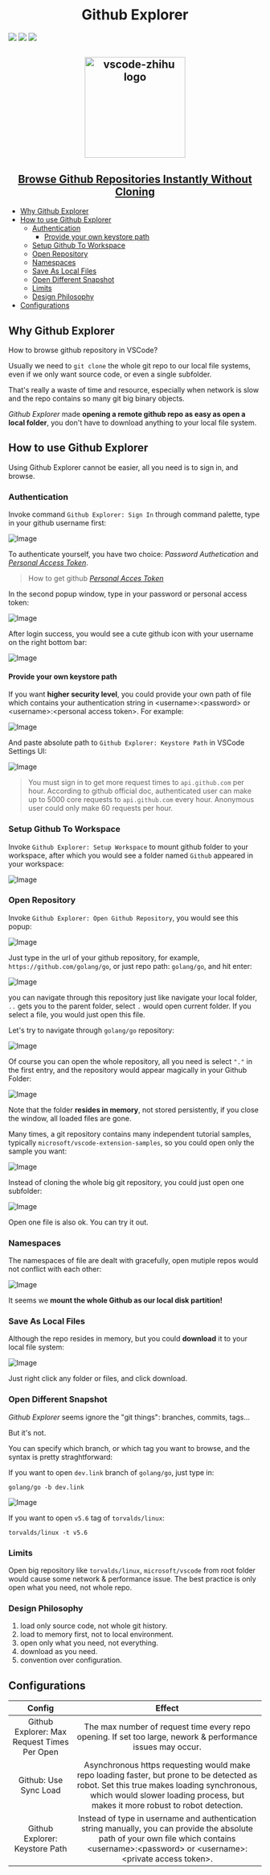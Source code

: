 <h1 align="center"> Github Explorer </h1>

[![](https://vsmarketplacebadge.apphb.com/version-short/niudai.github-explorer.svg)](https://marketplace.visualstudio.com/items?itemName=niudai.vscode-zhihu)
[![](https://vsmarketplacebadge.apphb.com/downloads-short/niudai.github-explorer.svg)](https://marketplace.visualstudio.com/items?itemName=niudai.vscode-zhihu)
[![](https://vsmarketplacebadge.apphb.com/rating-short/niudai.github-explorer.svg)](https://marketplace.visualstudio.com/items?itemName=niudai.vscode-zhihu)

<h2 align="center" margin="auto 0">
  <img src="https://pic4.zhimg.com/80/v2-5fb9e9776207d111993e3460f3bf6b11.png" alt="vscode-zhihu logo" width="200px" /></a>
</h2>
 
<h2 align="center">
<a href="https://github.com/niudai/VSCode-Zhihu"> Browse Github Repositories Instantly Without Cloning</a>
</h2> 

- [Why Github Explorer](#why-github-explorer)
- [How to use Github Explorer](#how-to-use-github-explorer)
  - [Authentication](#authentication)
    - [Provide your own keystore path](#provide-your-own-keystore-path)
  - [Setup Github To Workspace](#setup-github-to-workspace)
  - [Open Repository](#open-repository)
  - [Namespaces](#namespaces)
  - [Save As Local Files](#save-as-local-files)
  - [Open Different Snapshot](#open-different-snapshot)
  - [Limits](#limits)
  - [Design Philosophy](#design-philosophy)
- [Configurations](#configurations)

## Why Github Explorer

How to browse github repository in VSCode?

Usually we need to `git clone` the whole git repo to our local file systems, even if we only want source code, or even a single subfolder.

That's really a waste of time and resource, especially when network is slow and the repo contains so many git big binary objects.

*Github Explorer* made **opening a remote github repo as easy as open a local folder**, you don't have to download anything to your local file system.

## How to use Github Explorer

Using Github Explorer cannot be easier, all you need is to sign in, and browse.

### Authentication

Invoke command `Github Explorer: Sign In` through command palette, type in your github username first:

![Image](https://pic4.zhimg.com/80/v2-6b66d4a91b7eb9479f78ccb79044ff49.png)

To authenticate yourself, you have two choice: *Password Authetication* and [*Personal Access Token*](https://help.github.com/en/github/authenticating-to-github/creating-a-personal-access-token-for-the-command-line).

>How to get github [*Personal Acces Token*](https://help.github.com/en/github/authenticating-to-github/creating-a-personal-access-token-for-the-command-line)

In the second popup window, type in your password or personal access token:

![Image](https://pic4.zhimg.com/80/v2-3cfaa40f4582f28e91e524fa3684f965.png)

After login success, you would see a cute github icon with your username on the right bottom bar:

![Image](https://pic4.zhimg.com/80/v2-1af49126e8bb1b7784655bccc0bf5168.png)

#### Provide your own keystore path

If you want **higher security level**, you could provide your own path of file which contains your authentication string in \<username\>:\<password\> or \<username\>:\<personal access token\>. For example:

![Image](https://pic4.zhimg.com/80/v2-3c190af9c839f3e15da5ad1cfb3c71c3.png)

And paste absolute path to `Github Explorer: Keystore Path` in VSCode Settings UI:

![Image](https://pic4.zhimg.com/80/v2-3c1f45a586ffcda859ae65aaf32abfbd.png)

>You must sign in to get more request times to `api.github.com` per hour. According to github official doc, authenticated user can make up to 5000 core requests to `api.github.com` every hour. Anonymous user could only make 60 requests per hour.

### Setup Github To Workspace

Invoke `Github Explorer: Setup Workspace` to mount github folder to your workspace, after which you would see a folder named `Github` appeared in your workspace:

![Image](https://pic4.zhimg.com/80/v2-c41502d51fbadd80aa98c8246c87d8ca.png)

### Open Repository

Invoke `Github Explorer: Open Github Repository`, you would see this popup:

![Image](https://pic4.zhimg.com/80/v2-fd6c64208c0573df47a3de445a642e1c.png)

Just type in the url of your github repository, for example, `https://github.com/golang/go`, or just repo path: `golang/go`, and hit enter:

![Image](https://pic4.zhimg.com/80/v2-00ea9607a239544199f4122fb9485e54.png)

you can navigate through this repository just like navigate your local folder, `..` gets you to the parent folder, select `.`  would open current folder. If you select a file, you would just open this file.

Let's try to navigate through `golang/go` repository:

![Image](https://pic4.zhimg.com/80/v2-e4e57af53c454614b6f963aadbd6306c.gif)

Of course you can open the whole repository, all you need is select `"."` in the first entry, and the repository would appear magically in your Github Folder:

![Image](https://pic4.zhimg.com/80/v2-1e327a7e4b6542252f9acee9b7080ef6.png)

Note that the folder **resides in memory**, not stored persistently, if you close the window, all loaded files are gone.

Many times, a git repository contains many independent tutorial samples, typically `microsoft/vscode-extension-samples`, so you could open only the sample you want:

![Image](https://pic4.zhimg.com/80/v2-90375d5eb8374cb177171e0e0f3bd010.png)

Instead of cloning the whole big git repository, you could just open one subfolder:

![Image](https://pic4.zhimg.com/80/v2-4b40f17454f3ca8155ddf77038a770ab.png)

Open one file is also ok. You can try it out.

### Namespaces

The namespaces of file are dealt with gracefully, open mutiple repos would not conflict with each other:

![Image](https://pic4.zhimg.com/80/v2-c1ed0895e72e589a9f53338290654e2e.png)

It seems we **mount the whole Github as our local disk partition!**

### Save As Local Files

Although the repo resides in memory, but you could **download** it to your local file system:

![Image](https://pic4.zhimg.com/80/v2-944e5e04d40d3fe865326aeb8e88b65f.png)

Just right click any folder or files, and click download.

### Open Different Snapshot

*Github Explorer* seems ignore the "git things": branches, commits, tags...

But it's not.

You can specify which branch, or which tag you want to browse, and the syntax is pretty straghtforward:

If you want to open `dev.link` branch of `golang/go`, just type in:

```
golang/go -b dev.link
```

![Image](https://pic4.zhimg.com/80/v2-845c4c30d1f9d97766129ca9794dd4ec.png)

If you want to open `v5.6` tag of `torvalds/linux`:

```
torvalds/linux -t v5.6
```

### Limits

Open big repository like `torvalds/linux`, `microsoft/vscode` from root folder would cause some network & performance issue. The best practice is only open what you need, not whole repo.

### Design Philosophy

1. load only source code, not whole git history.
2. load to memory first, not to local environment.
3. open only what you need, not everything.
4. download as you need.
5. convention over configuration.

## Configurations

| Config        | Effect           | 
| :-------------: |:-------------:| 
| Github Explorer: Max Request Times Per Open  | The max number of request time every repo opening. If set too large, nework & performance issues may occur. |
|Github: Use Sync Load    | Asynchronous https requesting would make repo loading faster, but prone to be detected as robot. Set this true makes loading synchronous, which would slower loading process, but makes it more robust to robot detection.     | 
| Github Explorer: Keystore Path | Instead of type in username and authentication string manually, you can provide the absolute path of your own file which contains \<username\>:\<password\> or \<username\>:\<private access token\>.
